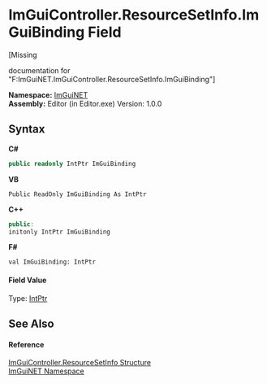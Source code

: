 # ImGuiController.ResourceSetInfo.ImGuiBinding Field
 

\[Missing <summary> documentation for "F:ImGuiNET.ImGuiController.ResourceSetInfo.ImGuiBinding"\]

**Namespace:**&nbsp;<a href="7ecbdf68-1567-8265-0ab1-032412bfb743">ImGuiNET</a><br />**Assembly:**&nbsp;Editor (in Editor.exe) Version: 1.0.0

## Syntax

**C#**<br />
``` C#
public readonly IntPtr ImGuiBinding
```

**VB**<br />
``` VB
Public ReadOnly ImGuiBinding As IntPtr
```

**C++**<br />
``` C++
public:
initonly IntPtr ImGuiBinding
```

**F#**<br />
``` F#
val ImGuiBinding: IntPtr
```


#### Field Value
Type: <a href="https://docs.microsoft.com/dotnet/api/system.intptr" target="_blank">IntPtr</a>

## See Also


#### Reference
<a href="48bfe4b7-6646-6f67-7ffd-5c67dd24f726">ImGuiController.ResourceSetInfo Structure</a><br /><a href="7ecbdf68-1567-8265-0ab1-032412bfb743">ImGuiNET Namespace</a><br />